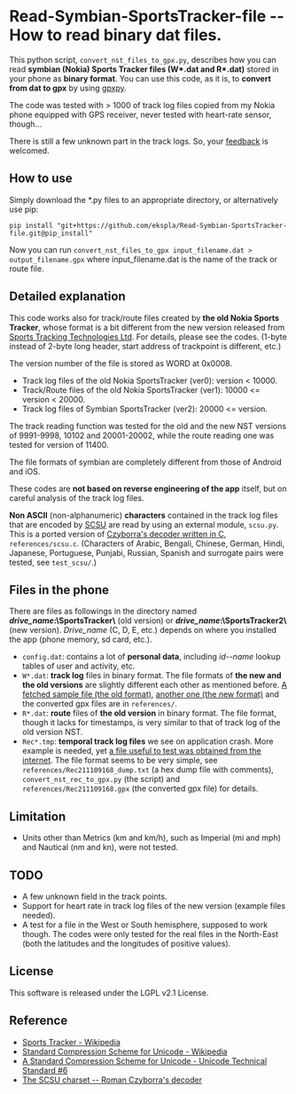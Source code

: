 # Read-Symbian-SportsTracker-file -- How to read binary dat files.
 This python script, `convert_nst_files_to_gpx.py`, describes how you can read **symbian (Nokia) Sports Tracker files (W\*.dat and R\*.dat)** 
 stored in your phone as **binary format**.  You can use this code, as it is, to **convert from dat to gpx** by using 
[gpxpy](https://github.com/tkrajina/gpxpy).

 The code was tested with > 1000 of track log files copied from my Nokia phone equipped with GPS receiver, never tested with heart-rate 
 sensor, though...

 There is still a few unknown part in the track logs.  So, your [feedback](https://github.com/ekspla/Read-Symbian-SportsTracker-file/issues) is welcomed.

## How to use
Simply download the \*.py files to an appropriate directory, or alternatively use pip:

`pip install "git+https://github.com/ekspla/Read-Symbian-SportsTracker-file.git@pip_install"`

Now you can run `convert_nst_files_to_gpx input_filename.dat > output_filename.gpx` where input_filename.dat is the name of the track or route 
file.

## Detailed explanation
This code works also for track/route files created by **the old Nokia Sports Tracker**, whose format is a bit different from the new 
version released from [Sports Tracking Technologies Ltd](http://www.sports-tracker.com/).  For details, please see the codes.  (1-byte instead 
of 2-byte long header, start address of trackpoint is different, etc.)

The version number of the file is stored as WORD at 0x0008.
- Track log files of the old Nokia SportsTracker (ver0):                version < 10000.
- Track/Route files of the old Nokia SportsTracker (ver1):     10000 <= version < 20000.
- Track log files of Symbian SportsTracker (ver2):             20000 <= version.

The track reading function was tested for the old and the new NST versions of 9991-9998, 10102 and 20001-20002, while 
the route reading one was tested for version of 11400.

 The file formats of symbian are completely different from those of Android and iOS.

 These codes are **not based on reverse engineering of the app** itself, but on careful analysis of the track log files.
 
 **Non ASCII** (non-alphanumeric) **characters** contained in the track log files that are encoded by [SCSU](https://www.unicode.org/reports/tr6/tr6-4.html) 
 are read by using an external module, `scsu.py`.  This is a ported version of [Czyborra's decoder written in C](http://czyborra.com/scsu/), 
 `references/scsu.c`.  (Characters of Arabic, Bengali, Chinese, German, Hindi, Japanese, Portuguese, Punjabi, Russian, Spanish and surrogate pairs 
 were tested, see `test_scsu/`.)

## Files in the phone
There are files as followings in the directory named **_drive_name_:\SportsTracker\\** (old version) or **_drive_name_:\SportsTracker2\\** 
(new version).  _Drive_name_ (C, D, E, etc.) depends on where you installed the app (phone memory, sd card, etc.).

- `config.dat`: contains a lot of **personal data**, including _id--name_ lookup tables of user and activity, etc. 
- `W*.dat`: **track log** files in binary format.  The file formats of **the new and the old versions** are slightly different each other as
mentioned before.  [A fetched sample file (the old format)](https://www.elektroda.pl/rtvforum/topic1416097.html), 
[another one (the new format)](https://sourceforge.net/p/gpsbabel/mailman/message/26219411/) and the converted gpx files are in `references/`.
- `R*.dat`: **route** files of **the old version** in binary format.  The file format, though it lacks for timestamps, is very similar to that of 
track log of the old version NST.
- `Rec*.tmp`: **temporal track log files** we see on application crash.  More example is needed, yet [a file useful to test was obtained from 
the internet](https://forum.allnokia.ru/viewtopic.php?t=65299&start=210).  The file format seems to be very simple, see 
`references/Rec211109168_dump.txt` (a hex dump file with comments), `convert_nst_rec_to_gpx.py` (the script)  and 
`references/Rec211109168.gpx` (the converted gpx file) for details. 

## Limitation
- Units other than Metrics (km and km/h), such as Imperial (mi and mph) and Nautical (nm and kn), were not tested.

## TODO
- A few unknown field in the track points.
- Support for heart rate in track log files of the new version (example files needed).
- A test for a file in the West or South hemisphere, supposed to work though.  The codes were only tested for the real files in the North-East 
(both the latitudes and the longitudes of positive values).

## License
This software is released under the LGPL v2.1 License.

## Reference
- [Sports Tracker - Wikipedia](https://en.wikipedia.org/wiki/Sports_Tracker)
- [Standard Compression Scheme for Unicode - Wikipedia](https://en.wikipedia.org/wiki/Standard_Compression_Scheme_for_Unicode)
- [A Standard Compression Scheme for Unicode - Unicode Technical Standard #6](https://www.unicode.org/reports/tr6/tr6-4.html)
- [The SCSU charset -- Roman Czyborra's decoder](http://czyborra.com/scsu/)
